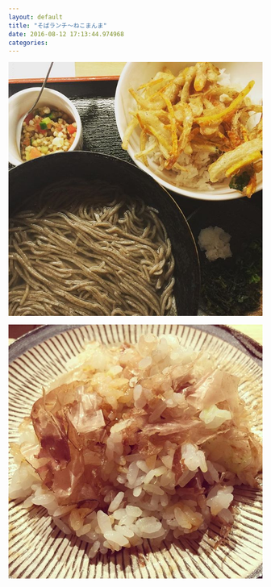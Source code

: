 ```yaml
---
layout: default
title: "そばランチ〜ねこまんま"
date: 2016-08-12 17:13:44.974968
categories: 
---
```


![祝日は遊山ランチの日](/assets/images/201608/13713956_747432012065605_1962338452_n.jpg)

![谷屋](/assets/images/201608/13739475_1823902514495946_848751534_n.jpg)


